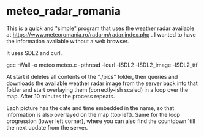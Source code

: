 # meteo_radar_romania

This is a quick and "simple" program that uses the weather radar available at https://www.meteoromania.ro/radarm/radar.index.php .
I wanted to have the information available without a web browser.

It uses SDL2 and curl.

gcc  -Wall  -o meteo meteo.c -pthread -lcurl -lSDL2 -lSDL2_image -lSDL2_ttf

At start it deletes all contents of the "./pics" folder, then queries and downloads the available weather radar image from the server back into that folder and start overlaying them (correctly-ish scaled) in a loop over the map. After 10 minutes the process repeats.

Each picture has the date and time embedded in the name, so that information is also overlayed on the map (top left). Same for the loop progression (lower left corner), where you can also find the countdown 'till the next update from the server.
